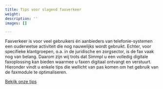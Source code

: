 ```yaml
---
title: Tips voor slagend faxverkeer
weight:
description: ''
images: []

---
```

Faxverkeer is voor veel gebruikers én aanbieders van telefonie-systemen een ouderwetse activiteit die nog nauwelijks wordt gebruikt. Echter, voor specifieke klantgroepen, o.a. in de juridische en zorgsector, is de fax vaak nog van belang. Daarom zijn wij trots dat Simmpl u een volledig digitale faxoplossing kan bieden waarmee u faxen digitaal ontvangt en verstuurt. Hieronder vindt u enkele tips die wellicht van pas komen om het gebruik van de faxmodule te optimaliseren.

<a href="https://www.simmpl.nl/downloads/Simmpl_technote_faxen_versturen.pdf" target="_blank" class="button">Bekijk onze tips</a>